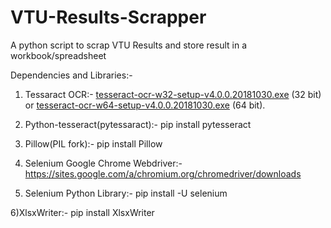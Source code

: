 # VTU-Results-Scrapper
A python script to scrap VTU Results and store result in a workbook/spreadsheet



Dependencies and Libraries:-

1) Tessaract OCR:- [tesseract-ocr-w32-setup-v4.0.0.20181030.exe](https://digi.bib.uni-mannheim.de/tesseract/tesseract-ocr-w32-setup-v4.0.0.20181030.exe) (32 bit) or
[tesseract-ocr-w64-setup-v4.0.0.20181030.exe](https://digi.bib.uni-mannheim.de/tesseract/tesseract-ocr-w64-setup-v4.0.0.20181030.exe) (64 bit).

2) Python-tesseract(pytessaract):- pip install pytesseract

3) Pillow(PIL fork):-  pip install Pillow

4) Selenium Google Chrome Webdriver:- https://sites.google.com/a/chromium.org/chromedriver/downloads

5) Selenium Python Library:- pip install -U selenium

6)XlsxWriter:- pip install XlsxWriter
